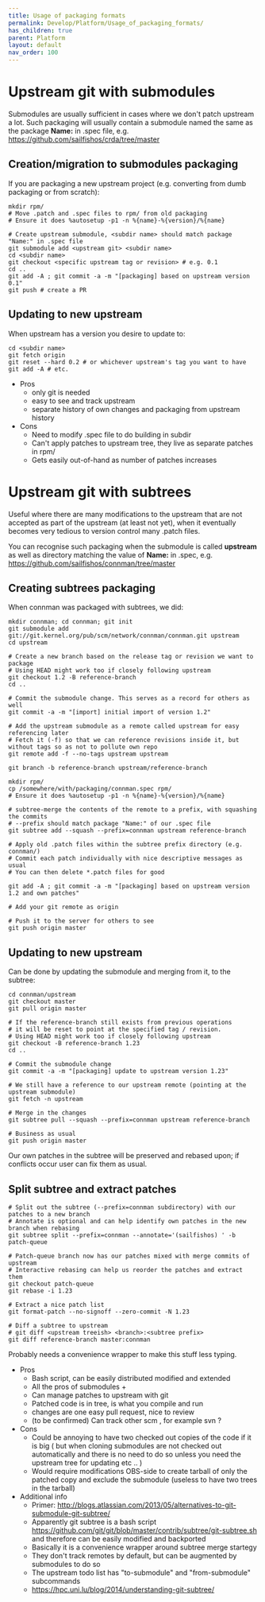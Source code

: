 ```yaml
---
title: Usage of packaging formats
permalink: Develop/Platform/Usage_of_packaging_formats/
has_children: true
parent: Platform
layout: default
nav_order: 100
---
```


# Upstream git with submodules

Submodules are usually sufficient in cases where we don't patch upstream a lot. Such packaging will usually contain a submodule named the same as the package **Name:** in .spec file, e.g. <https://github.com/sailfishos/crda/tree/master>

## Creation/migration to submodules packaging

If you are packaging a new upstream project (e.g. converting from dumb packaging or from scratch):
```nosh
mkdir rpm/
# Move .patch and .spec files to rpm/ from old packaging
# Ensure it does %autosetup -p1 -n %{name}-%{version}/%{name}

# Create upstream submodule, <subdir name> should match package "Name:" in .spec file
git submodule add <upstream git> <subdir name>
cd <subdir name>
git checkout <specific upstream tag or revision> # e.g. 0.1
cd ..
git add -A ; git commit -a -m "[packaging] based on upstream version 0.1"
git push # create a PR
```

## Updating to new upstream

When upstream has a version you desire to update to:

```nosh
cd <subdir name>
git fetch origin
git reset --hard 0.2 # or whichever upstream's tag you want to have
git add -A # etc.
```

  - Pros
      - only git is needed
      - easy to see and track upstream
      - separate history of own changes and packaging from upstream history
  - Cons
      - Need to modify .spec file to do building in subdir
      - Can't apply patches to upstream tree, they live as separate patches in rpm/
      - Gets easily out-of-hand as number of patches increases

# Upstream git with subtrees

Useful where there are many modifications to the upstream that are not accepted as part of the upstream (at least not yet), when it eventually becomes very tedious to version control many .patch files.

You can recognise such packaging when the submodule is called **upstream** as well as directory matching the value of **Name:** in .spec, e.g. <https://github.com/sailfishos/connman/tree/master>

## Creating subtrees packaging

When connman was packaged with subtrees, we did:
```nosh
mkdir connman; cd connman; git init
git submodule add git://git.kernel.org/pub/scm/network/connman/connman.git upstream
cd upstream

# Create a new branch based on the release tag or revision we want to package
# Using HEAD might work too if closely following upstream
git checkout 1.2 -B reference-branch
cd ..

# Commit the submodule change. This serves as a record for others as well
git commit -a -m "[import] initial import of version 1.2"

# Add the upstream submodule as a remote called upstream for easy referencing later
# Fetch it (-f) so that we can reference revisions inside it, but without tags so as not to pollute own repo
git remote add -f --no-tags upstream upstream

git branch -b reference-branch upstream/reference-branch

mkdir rpm/
cp /somewhere/with/packaging/connman.spec rpm/
# Ensure it does %autosetup -p1 -n %{name}-%{version}/%{name}

# subtree-merge the contents of the remote to a prefix, with squashing the commits
# --prefix should match package "Name:" of our .spec file
git subtree add --squash --prefix=connman upstream reference-branch

# Apply old .patch files within the subtree prefix directory (e.g. connman/)
# Commit each patch individually with nice descriptive messages as usual
# You can then delete *.patch files for good

git add -A ; git commit -a -m "[packaging] based on upstream version 1.2 and own patches"

# Add your git remote as origin

# Push it to the server for others to see
git push origin master
```

## Updating to new upstream

Can be done by updating the submodule and merging from it, to the subtree:
```nosh
cd connman/upstream
git checkout master
git pull origin master

# If the reference-branch still exists from previous operations
# it will be reset to point at the specified tag / revision.
# Using HEAD might work too if closely following upstream
git checkout -B reference-branch 1.23
cd ..

# Commit the submodule change
git commit -a -m "[packaging] update to upstream version 1.23"

# We still have a reference to our upstream remote (pointing at the upstream submodule)
git fetch -n upstream

# Merge in the changes
git subtree pull --squash --prefix=connman upstream reference-branch

# Business as usual
git push origin master
```

Our own patches in the subtree will be preserved and rebased upon; if conflicts occur user can fix them as usual.

## Split subtree and extract patches
```nosh
# Split out the subtree (--prefix=connman subdirectory) with our patches to a new branch
# Annotate is optional and can help identify own patches in the new branch when rebasing
git subtree split --prefix=connman --annotate='(sailfishos) ' -b patch-queue

# Patch-queue branch now has our patches mixed with merge commits of upstream
# Interactive rebasing can help us reorder the patches and extract them
git checkout patch-queue
git rebase -i 1.23

# Extract a nice patch list
git format-patch --no-signoff --zero-commit -N 1.23

# Diff a subtree to upstream
# git diff <upstream treeish> <branch>:<subtree prefix>
git diff reference-branch master:connman
```

Probably needs a convenience wrapper to make this stuff less typing.

  - Pros
      - Bash script, can be easily distributed modified and extended
      - All the pros of submodules +
      - Can manage patches to upstream with git
      - Patched code is in tree, is what you compile and run
      - changes are one easy pull request, nice to review
      - (to be confirmed) Can track other scm , for example svn ?
  - Cons
      - Could be annoying to have two checked out copies of the code if it is big ( but when cloning submodules are not checked out automatically and there is no need to do so unless you need the upstream tree for updating etc .. )
      - Would require modifications OBS-side to create tarball of only the patched copy and exclude the submodule (useless to have two trees in the tarball)
  - Additional info
      - Primer: <http://blogs.atlassian.com/2013/05/alternatives-to-git-submodule-git-subtree/>
      - Apparently git subtree is a bash script <https://github.com/git/git/blob/master/contrib/subtree/git-subtree.sh> and therefore can be easily modified and backported
      - Basically it is a convenience wrapper around subtree merge startegy
      - They don't track remotes by default, but can be augmented by submodules to do so
      - The upstream todo list has "to-submodule" and "from-submodule" subcommands
      - <https://hpc.uni.lu/blog/2014/understanding-git-subtree/>
